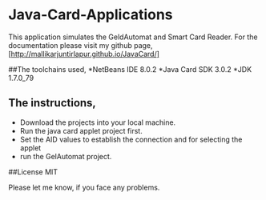 # Java-Card-Applications

This application simulates the GeldAutomat and Smart Card Reader. For the documentation please visit my github page,
[http://mallikarjuntirlapur.github.io/JavaCard/]

##The toolchains used,
*NetBeans IDE 8.0.2
*Java Card SDK 3.0.2
*JDK 1.7.0_79

## The instructions,
* Download the projects into your local machine.
* Run the java card applet project first.
* Set the AID values to establish the connection and for selecting the applet
* run the GelAutomat project.

##License
MIT

Please let me know, if you face any problems.
